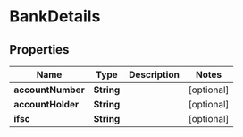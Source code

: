 

# BankDetails


## Properties

| Name | Type | Description | Notes |
|------------ | ------------- | ------------- | -------------|
|**accountNumber** | **String** |  |  [optional] |
|**accountHolder** | **String** |  |  [optional] |
|**ifsc** | **String** |  |  [optional] |



